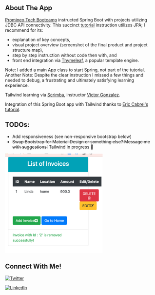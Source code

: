 ## About The App

[Promineo Tech Bootcamp](https://www.promineotech.com/) instructed Spring Boot with projects utilizing JDBC API connectivity. This succinct [tutorial](https://javatechonline.com/spring-boot-mvc-crud-example/) instruction utilizes JPA; I recommend for its: 
* explanation of key concepts, 
* visual project overview (screenshot of the final product and project structure map), 
* step by step instruction without code then with, and
* front end integration via [Thymeleaf](https://www.thymeleaf.org/), a popular template engine.

Note: I added a main App class to start Spring, not part of the tutorial.</br>
Another Note: Despite the clear instruction I missed a few things and needed to debug, a frustrating and ultimately satisfying learning experience.

Tailwind learning via [Scrimba](https://scrimba.com/learn/tailwind), instructor [Victor Gonzalez](https://www.youtube.com/c/CodersTape/videos).

Integration of this Spring Boot app with Tailwind thanks to [Eric Cabrel's](https://github.com/tericcabrel) [tutorial](https://blog.tericcabrel.com/web-application-springboot-thymeleaf-tailwindcss/).

## TODOs:
* Add responsiveness (see non-responsive bootstrap below)
* ~~Swap Bootstrap for Material Design or something else? Message me with suggestions!~~ Tailwind in progress 🚧

<img width="320" src="./assets/not-responsive.png" alt="Non-responsive bootstrap">

## Connect With Me!

[Twitter URL]: https://img.shields.io/badge/Twitter-1DA1F2?style=for-the-badge&logo=twitter&logoColor=white
[![Twitter][Twitter URL]](https://twitter.com/L_Forlizzi)

[linkedin-shield]: https://img.shields.io/badge/-LinkedIn-black.svg?style=for-the-badge&logo=linkedin&colorB=555
[![LinkedIn][linkedin-shield]](https://linkedin.com/in/linda-forlizzi)